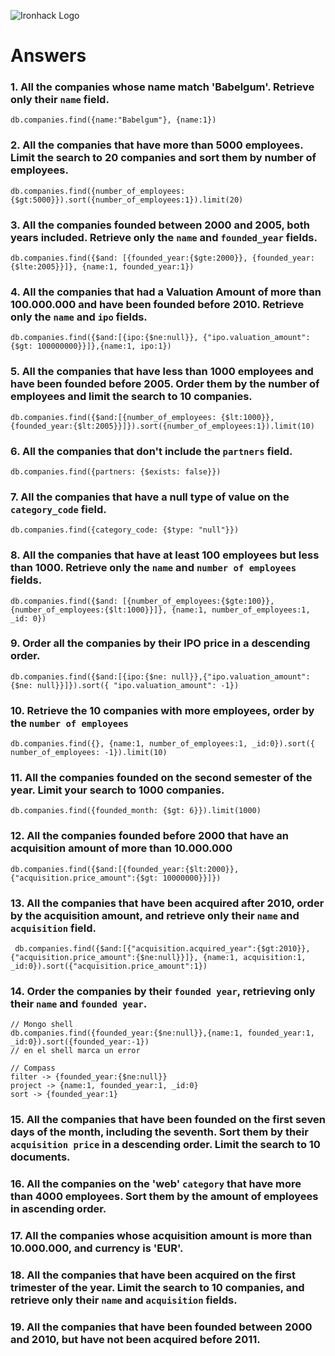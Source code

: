 ![Ironhack Logo](https://i.imgur.com/1QgrNNw.png)

# Answers

### 1. All the companies whose name match 'Babelgum'. Retrieve only their `name` field.

<!-- Your Code Goes Here -->
```
db.companies.find({name:"Babelgum"}, {name:1})
```

### 2. All the companies that have more than 5000 employees. Limit the search to 20 companies and sort them by **number of employees**.

<!-- Your Code Goes Here -->
```
db.companies.find({number_of_employees: {$gt:5000}}).sort({number_of_employees:1}).limit(20)
```

### 3. All the companies founded between 2000 and 2005, both years included. Retrieve only the `name` and `founded_year` fields.

<!-- Your Code Goes Here -->
```
db.companies.find({$and: [{founded_year:{$gte:2000}}, {founded_year:{$lte:2005}}]}, {name:1, founded_year:1})
```

### 4. All the companies that had a Valuation Amount of more than 100.000.000 and have been founded before 2010. Retrieve only the `name` and `ipo` fields.

<!-- Your Code Goes Here -->
```
db.companies.find({$and:[{ipo:{$ne:null}}, {"ipo.valuation_amount": {$gt: 100000000}}]},{name:1, ipo:1})
```

### 5. All the companies that have less than 1000 employees and have been founded before 2005. Order them by the number of employees and limit the search to 10 companies.

<!-- Your Code Goes Here -->
```
db.companies.find({$and:[{number_of_employees: {$lt:1000}}, {founded_year:{$lt:2005}}]}).sort({number_of_employees:1}).limit(10)
```

### 6. All the companies that don't include the `partners` field.

<!-- Your Code Goes Here -->
```
db.companies.find({partners: {$exists: false}})
```

### 7. All the companies that have a null type of value on the `category_code` field.

<!-- Your Code Goes Here -->
```
db.companies.find({category_code: {$type: "null"}})
```

### 8. All the companies that have at least 100 employees but less than 1000. Retrieve only the `name` and `number of employees` fields.

<!-- Your Code Goes Here -->
```
db.companies.find({$and: [{number_of_employees:{$gte:100}}, {number_of_employees:{$lt:1000}}]}, {name:1, number_of_employees:1, _id: 0})
```

### 9. Order all the companies by their IPO price in a descending order.

<!-- Your Code Goes Here -->
```
db.companies.find({$and:[{ipo:{$ne: null}},{"ipo.valuation_amount":{$ne: null}}]}).sort({ "ipo.valuation_amount": -1})
```

### 10. Retrieve the 10 companies with more employees, order by the `number of employees`

<!-- Your Code Goes Here -->
```
db.companies.find({}, {name:1, number_of_employees:1, _id:0}).sort({ number_of_employees: -1}).limit(10)
```

### 11. All the companies founded on the second semester of the year. Limit your search to 1000 companies.

<!-- Your Code Goes Here -->
```
db.companies.find({founded_month: {$gt: 6}}).limit(1000)
```

<!-- ### 12. All the companies that have been 'deadpooled' after the third year. -->

<!-- Your Code Goes Here -->

### 12. All the companies founded before 2000 that have an acquisition amount of more than 10.000.000

<!-- Your Code Goes Here -->
```
db.companies.find({$and:[{founded_year:{$lt:2000}}, {"acquisition.price_amount":{$gt: 10000000}}]})
```

### 13. All the companies that have been acquired after 2010, order by the acquisition amount, and retrieve only their `name` and `acquisition` field.

<!-- Your Code Goes Here -->
```
 db.companies.find({$and:[{"acquisition.acquired_year":{$gt:2010}}, {"acquisition.price_amount":{$ne:null}}]}, {name:1, acquisition:1, _id:0}).sort({"acquisition.price_amount":1})
```

### 14. Order the companies by their `founded year`, retrieving only their `name` and `founded year`.

<!-- Your Code Goes Here -->

```
// Mongo shell
db.companies.find({founded_year:{$ne:null}},{name:1, founded_year:1, _id:0}).sort({founded_year:-1})
// en el shell marca un error
```

```
// Compass
filter -> {founded_year:{$ne:null}}
project -> {name:1, founded_year:1, _id:0}
sort -> {founded_year:1}
```

### 15. All the companies that have been founded on the first seven days of the month, including the seventh. Sort them by their `acquisition price` in a descending order. Limit the search to 10 documents.

<!-- Your Code Goes Here -->

### 16. All the companies on the 'web' `category` that have more than 4000 employees. Sort them by the amount of employees in ascending order.

<!-- Your Code Goes Here -->

### 17. All the companies whose acquisition amount is more than 10.000.000, and currency is 'EUR'.

<!-- Your Code Goes Here -->

### 18. All the companies that have been acquired on the first trimester of the year. Limit the search to 10 companies, and retrieve only their `name` and `acquisition` fields.

<!-- Your Code Goes Here -->

### 19. All the companies that have been founded between 2000 and 2010, but have not been acquired before 2011.

<!-- Your Code Goes Here -->
